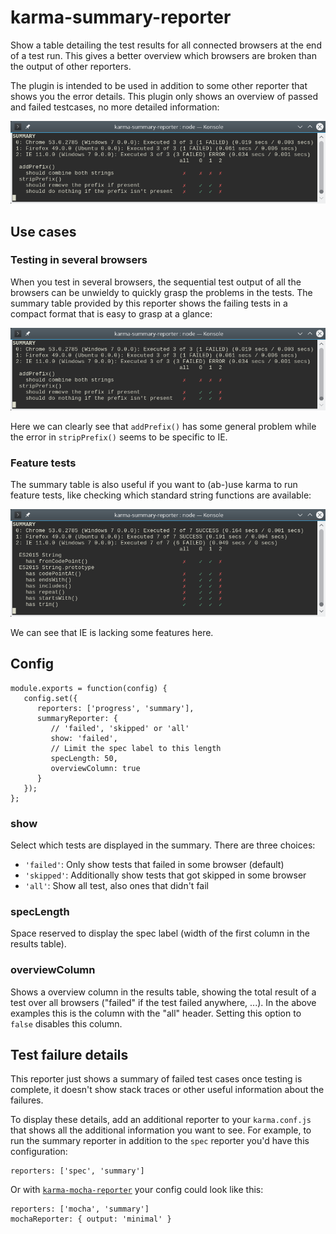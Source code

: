 # karma-summary-reporter

Show a table detailing the test results for all connected browsers at the end
of a test run. This gives a better overview which browsers are broken than the
output of other reporters.

The plugin is intended to be used in addition to some other reporter that
shows you the error details. This plugin only shows an overview of passed and
failed testcases, no more detailed information:

![screenshot](examples/bugs/screenshot.png)


## Use cases

### Testing in several browsers

When you test in several browsers, the sequential test output of all the
browsers can be unwieldy to quickly grasp the problems in the tests. The
summary table provided by this reporter shows the failing tests in a
compact format that is easy to grasp at a glance:

![screenshot](examples/bugs/screenshot.png)

Here we can clearly see that `addPrefix()` has some general problem while
the error in `stripPrefix()` seems to be specific to IE.


### Feature tests

The summary table is also useful if you want to (ab-)use karma to run 
feature tests, like checking which standard string functions are available:

![screenshot](examples/features/screenshot.png)

We can see that IE is lacking some features here.

## Config

```
module.exports = function(config) {
   config.set({
      reporters: ['progress', 'summary'],
      summaryReporter: {
         // 'failed', 'skipped' or 'all'
         show: 'failed',
         // Limit the spec label to this length
         specLength: 50,
         overviewColumn: true
      }
   });
};
```

### show

Select which tests are displayed in the summary. There are three choices:

- `'failed'`: Only show tests that failed in some browser (default)
- `'skipped'`: Additionally show tests that got skipped in some browser
- `'all'`: Show all test, also ones that didn't fail

### specLength

Space reserved to display the spec label (width of the first column in
the results table).

### overviewColumn

Shows a overview column in the results table, showing the total result of
a test over all browsers ("failed" if the test failed anywhere, ...). In
the above examples this is the column with the "all" header. Setting this
option to `false` disables this column.

## Test failure details

This reporter just shows a summary of failed test cases once testing is
complete, it doesn't show stack traces or other useful information about
the failures.

To display these details, add an additional reporter to your `karma.conf.js`
that shows all the additional information you want to see. For example, to
run the summary reporter in addition to the `spec` reporter you'd have this
configuration:

    reporters: ['spec', 'summary']

Or with [`karma-mocha-reporter`][1] your config could look like this:

    reporters: ['mocha', 'summary']
    mochaReporter: { output: 'minimal' }


[1]: https://github.com/litixsoft/karma-mocha-reporter


